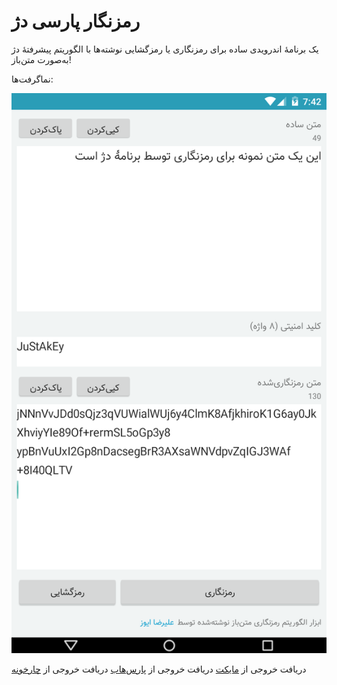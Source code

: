 # رمزنگار پارسی دژ
یک برنامۀ اندرویدی ساده برای رمزنگاری یا رمزگشایی نوشته‌ها با الگوریتم پیشرفتۀ دژ به‌صورت متن‌باز!

نماگرفت‌ها:

![](screenshot.png)

دریافت خروجی از [مایکت](https://myket.ir/app/ir.apt.des/)
دریافت خروجی از [پارس‌هاب](http://www.parshub.com/content/930648520)
دریافت خروجی از [چارخونه](http://www.charkhoneh.com/content/930648520)